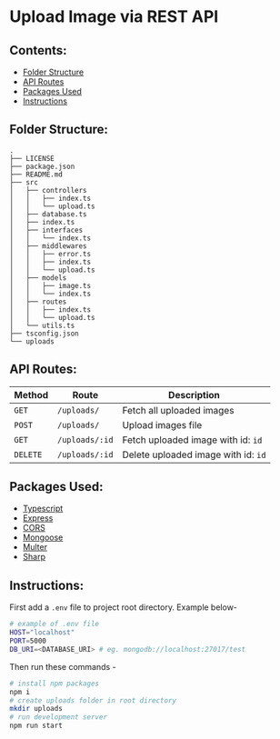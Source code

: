 # Upload Image via REST API

## Contents:

- [Folder Structure](#folder-structure)
- [API Routes](#api-routes)
- [Packages Used](#packages-used)
- [Instructions](#instructions)

## Folder Structure:

```
.
├── LICENSE
├── package.json
├── README.md
├── src
│   ├── controllers
│   │   ├── index.ts
│   │   └── upload.ts
│   ├── database.ts
│   ├── index.ts
│   ├── interfaces
│   │   └── index.ts
│   ├── middlewares
│   │   ├── error.ts
│   │   ├── index.ts
│   │   └── upload.ts
│   ├── models
│   │   ├── image.ts
│   │   └── index.ts
│   ├── routes
│   │   ├── index.ts
│   │   └── upload.ts
│   └── utils.ts
├── tsconfig.json
└── uploads
```

## API Routes:

| Method   | Route          | Description                         |
| -------- | -------------- | ----------------------------------- |
| `GET`    | `/uploads/`    | Fetch all uploaded images           |
| `POST`   | `/uploads/`    | Upload images file                  |
| `GET`    | `/uploads/:id` | Fetch uploaded image with id: `id`  |
| `DELETE` | `/uploads/:id` | Delete uploaded image with id: `id` |

## Packages Used:

- [Typescript](https://www.typescriptlang.org/)
- [Express](https://expressjs.com/)
- [CORS](https://www.npmjs.com/package/cors)
- [Mongoose](https://mongoosejs.com/)
- [Multer](https://github.com/expressjs/multer)
- [Sharp](https://sharp.pixelplumbing.com/)

## Instructions:

First add a `.env` file to project root directory. Example below-

```bash
# example of .env file
HOST="localhost"
PORT=5000
DB_URI=<DATABASE_URI> # eg. mongodb://localhost:27017/test
```

Then run these commands -

```bash
# install npm packages
npm i
# create uploads folder in root directory
mkdir uploads
# run development server
npm run start
```

